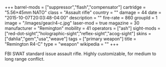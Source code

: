 +++
barrel-mods = ["suppressor","flash","compensator"]
cartridge = "5.56×45mm NATO"
class = "Assault rifle"
country = ""
damage = 44
date = "2015-10-07T20:03:48-04:00"
description = ""
fire-rate = 860
groupId = 1
image = "/images/gear/r4-c.jpg"
laser-mod = true
magazine = 30
manufacturer = "Remington"
mobility = 41
operators = ["ash"]
sight-mods = ["red-dot-sight","holographic-sight","reflex-sight","acog-sight"]
skins = ["dahlia","gem","usa","weave"]
tags = ["primary weapon"]
title = "Remington R4-C"
type = "weapon"
wikipedia = ""
+++

FBI SWAT standard issue assault rifle. Highly customizable, for medium to long range conflict.

